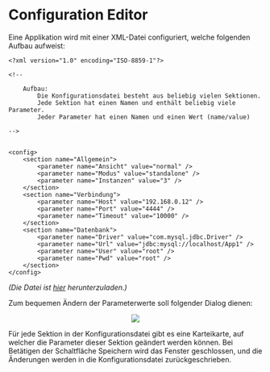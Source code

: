 # Configuration Editor #

Eine Applikation wird mit einer XML-Datei configuriert, welche folgenden Aufbau aufweist:

```
<?xml version="1.0" encoding="ISO-8859-1"?>

<!--

    Aufbau:
        Die Konfigurationsdatei besteht aus beliebig vielen Sektionen.
        Jede Sektion hat einen Namen und enthält beliebig viele Parameter.
        Jeder Parameter hat einen Namen und einen Wert (name/value)

-->


<config>
    <section name="Allgemein">
        <parameter name="Ansicht" value="normal" />
        <parameter name="Modus" value="standalone" />
        <parameter name="Instanzen" value="3" />
    </section>
    <section name="Verbindung">
        <parameter name="Host" value="192.168.0.12" />
        <parameter name="Port" value="4444" />
        <parameter name="Timeout" value="10000" />
    </section>
    <section name="Datenbank">
        <parameter name="Driver" value="com.mysql.jdbc.Driver" />
        <parameter name="Url" value="jdbc:mysql://localhost/App1" />
        <parameter name="User" value="root" />
        <parameter name="Pwd" value="root" />
    </section>
</config>
```

_(Die Datei ist [hier](http://pr-gse.googlecode.com/svn/wiki/uebungen/images/ConfigEditor/config.xml) herunterzuladen.)_

Zum bequemen Ändern der Parameterwerte soll folgender Dialog dienen:

<p align='center'>
<img src='http://pr-gse.googlecode.com/svn/wiki/uebungen/images/ConfigEditor/ConfigurationEditor.png' />
</p>

Für jede Sektion in der Konfigurationsdatei gibt es eine Karteikarte, auf welcher die Parameter dieser Sektion geändert werden können. Bei Betätigen der Schaltfläche Speichern wird das Fenster geschlossen, und die Änderungen werden in die Konfigurationsdatei zurückgeschrieben.